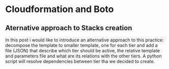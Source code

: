 #  Cloudformation and Boto
## Aternative approach to Stacks creation

In this post i would like to introduce an alternative approach to this practice: decompose the template to smaller template, one for each tier and add a file (JSON) that describe which tier should be active, the relative template and parameters file and what are its relations with the other tiers. A python script will resolve dependencies between tier tha we decided to create. 
